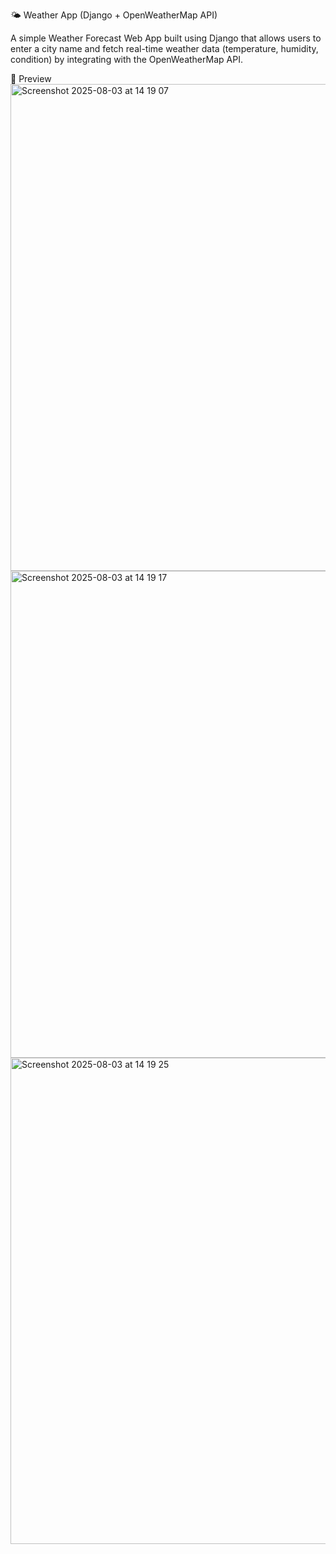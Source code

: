 🌤️ Weather App (Django + OpenWeatherMap API)

A simple Weather Forecast Web App built using Django that allows users to enter a city name and fetch real-time weather data (temperature, humidity, condition) by integrating with the OpenWeatherMap API.

📸 Preview
<img width="1440" height="779" alt="Screenshot 2025-08-03 at 14 19 07" src="https://github.com/user-attachments/assets/645b7799-d913-4316-b834-439750eecccd" />
<img width="1440" height="779" alt="Screenshot 2025-08-03 at 14 19 17" src="https://github.com/user-attachments/assets/a334b36f-be01-4c84-9076-96e3680da4a7" />
<img width="1440" height="778" alt="Screenshot 2025-08-03 at 14 19 25" src="https://github.com/user-attachments/assets/308b3092-db63-4373-b563-fba9f5f74cda" />
